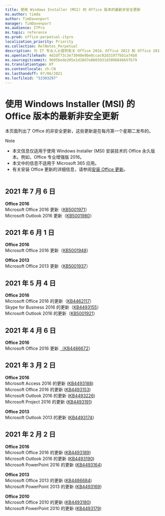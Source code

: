 ```yaml
---
title: 使用 Windows Installer (MSI) 的 Office 版本的最新非安全更新
ms.author: timda
author: TimDavenport
manager: TimDavenport
ms.audience: ITPro
ms.topic: reference
ms.prod: office-perpetual-itpro
localization_priority: Priority
ms.collection: RelNotes_Perpetual
description: 为 IT 专业人士提供有关 Office 2016、Office 2013 和 Office 2010 永久版本的最新非安全更新信息的链接
ms.openlocfilehash: 4d2df73c3e73040e9be0ccac02d31977bb1a74b8
ms.sourcegitcommit: 96056ede205e1d10d7e8665931d309684bb5fb79
ms.translationtype: HT
ms.contentlocale: zh-CN
ms.lasthandoff: 07/06/2021
ms.locfileid: "53303297"
---
```

# <a name="latest-non-security-updates-for-versions-of-office-that-use-windows-installer-msi"></a>使用 Windows Installer (MSI) 的 Office 版本的最新非安全更新

本页面列出了 Office 的非安全更新，这些更新是在每月第一个星期二发布的。

> [!NOTE]
> - 本文信息仅适用于使用 Windows Installer (MSI) 安装技术的 Office 永久版本。例如，Office 专业增强版 2016。
> - 本文中的信息不适用于 Microsoft 365 应用。
> - 有关安装 Office 更新的详细信息，请参阅[安装 Office 更新](https://support.office.com/article/2ab296f3-7f03-43a2-8e50-46de917611c5)。
<br/><br/>

## <a name="july-6-2021"></a>2021 年 7 月 6 日
**Office 2016**<br/>
Microsoft Office 2016 更新（[KB5001971](https://support.microsoft.com/help/5001971)） </br>
Microsoft Outlook 2016 更新（[KB5001980](https://support.microsoft.com/help/5001980)） </br>

## <a name="june-1-2021"></a>2021 年 6 月 1 日
**Office 2016**<br/>
Microsoft Office 2016 更新（[KB5001948](https://support.microsoft.com/help/5001948)） </br> 

**Office 2013**<br/>
Microsoft Office 2013 更新（[KB5001937](https://support.microsoft.com/help/5001937)） </br> 

## <a name="may-4-2021"></a>2021 年 5 月 4 日
**Office 2016**<br/>
Microsoft Office 2016 的更新（[KB4462117](https://support.microsoft.com/help/4462117)） </br> Skype for Business 2016 的更新（[KB4493155](https://support.microsoft.com/help/4493155)） </br> Microsoft Outlook 2016 的更新（[KB5001921](https://support.microsoft.com/help/5001921)） </br> 

## <a name="april-6-2021"></a>2021 年 4 月 6 日
**Office 2016**<br/>
Microsoft Office 2016 更新 [（KB4486672](https://support.microsoft.com/help/4486672)） </br> 

## <a name="march-2-2021"></a>2021 年 3 月 2 日
**Office 2016**<br/>
Microsoft Access 2016 的更新 ([KB4493188](https://support.microsoft.com/help/4493188)) </br> Microsoft Office 2016 的更新 ([KB4493153](https://support.microsoft.com/help/4493153)) </br> Microsoft Outlook 2016 的更新 ([KB4493226](https://support.microsoft.com/help/4493226)) </br> Microsoft Project 2016 的更新 ([KB4493191](https://support.microsoft.com/help/4493191)) </br> 


**Office 2013**<br/>
Microsoft Outlook 2013 的更新 ([KB4493174](https://support.microsoft.com/help/4493174)) </br> 


## <a name="february-2-2021"></a>2021 年 2 月 2 日
**Office 2016**<br/>
Microsoft Office 2016 的更新 ([KB4493189](https://support.microsoft.com/help/4493189)) </br> Microsoft Outlook 2016 的更新 ([KB4493190](https://support.microsoft.com/help/4493190)) </br> Microsoft PowerPoint 2016 的更新 ([KB4493164](https://support.microsoft.com/help/4493164)) </br> 

**Office 2013**<br/>
Microsoft Office 2013 的更新 ([KB4486684](https://support.microsoft.com/help/4486684)) </br>
Microsoft PowerPoint 2013 的更新 ([KB4493169](https://support.microsoft.com/help/4493169)) </br>

**Office 2010**<br/>
Microsoft Office 2010 的更新 ([KB4493180](https://support.microsoft.com/help/4493180)) </br>
Microsoft PowerPoint 2010 的更新 ([KB4493179](https://support.microsoft.com/help/4493179))</br>


</br>